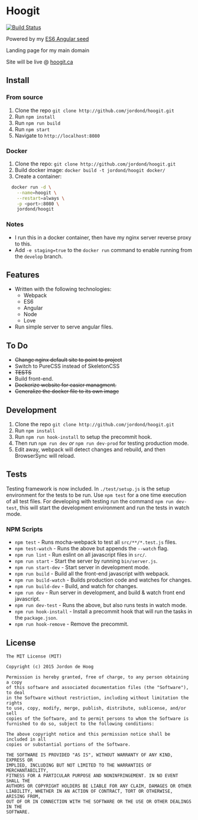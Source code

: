 # Hoogit

[![Build Status](https://drone.hoogit.ca/api/badges/jordond/hoogit/status.svg)](https://drone.hoogit.ca/jordond/hoogit)

Powered by my [ES6 Angular seed](https://github.com/jordond/angular-es6-starter)

Landing page for my main domain

Site will be live @ [hoogit.ca](https://hoogit.ca)

## Install

### From source

1. Clone the repo `git clone http://github.com/jordond/hoogit.git`
1. Run `npm install`
1. Run `npm run build`
1. Run `npm start`
1. Navigate to `http://localhost:8080`

### Docker

1. Clone the repo: `git clone http://github.com/jordond/hoogit.git`
1. Build docker image: `docker build -t jordond/hoogit docker/`
1. Create a container:

```bash
  docker run -d \
    --name=hoogit \
    --restart=always \
    -p <port>:8080 \
    jordond/hoogit
```

### Notes

- I run this in a docker container, then have my nginx server reverse proxy to this.
- Add `-e staging=true` to the `docker run` command to enable running from the `develop` branch.

## Features

- Written with the following technologies:
  - Webpack
  - ES6
  - Angular
  - Node
  - Love
- Run simple server to serve angular files.

## To Do

- ~~Change nginx default site to point to project~~
- Switch to PureCSS instead of SkeletonCSS
- ~~TESTS~~
- Build front-end.
- ~~Dockerize website for easier managment.~~
- ~~Generalize the docker file to its own image~~

## Development

1. Clone the repo `git clone http://github.com/jordond/hoogit.git`
1. Run `npm install`
1. Run `npm run hook-install` to setup the precommit hook.
1. Then run `npm run dev` *or* `npm run dev-prod` for testing production mode.
1. Edit away, webpack will detect changes and rebuild, and then BrowserSync will reload.

## Tests

Testing framework is now included. In `./test/setup.js` is the setup environment for the tests to be run.  Use `npm test` for a one time execution of all test files.  For developing with testing run the command `npm run dev-test`, this will start the development environment and run the tests in watch mode.

### NPM Scripts

- `npm test`             - Runs mocha-webpack to test all `src/**/*.test.js` files.
- `npm test-watch`       - Runs the above but appends the `--watch` flag.
- `npm run lint`         - Run eslint on all javascript files in `src/`.
- `npm run start`        - Start the server by running `bin/server.js`.
- `npm run start-dev`    - Start server in development mode.
- `npm run build`        - Build all the front-end javascript with webpack.
- `npm run build-watch`  - Builds production code and watches for changes.
- `npm run build-dev`    - Build, and watch for changes.
- `npm run dev`          - Run server in development, and build & watch front end javascript.
- `npm run dev-test`     - Runs the above, but also runs tests in watch mode.
- `npm run hook-install` - Install a precommit hook that will run the tasks in the `package.json`.
- `npm run hook-remove`  - Remove the precommit.

## License

```text
The MIT License (MIT)

Copyright (c) 2015 Jordon de Hoog

Permission is hereby granted, free of charge, to any person obtaining a copy
of this software and associated documentation files (the "Software"), to deal
in the Software without restriction, including without limitation the rights
to use, copy, modify, merge, publish, distribute, sublicense, and/or sell
copies of the Software, and to permit persons to whom the Software is
furnished to do so, subject to the following conditions:

The above copyright notice and this permission notice shall be included in all
copies or substantial portions of the Software.

THE SOFTWARE IS PROVIDED "AS IS", WITHOUT WARRANTY OF ANY KIND, EXPRESS OR
IMPLIED, INCLUDING BUT NOT LIMITED TO THE WARRANTIES OF MERCHANTABILITY,
FITNESS FOR A PARTICULAR PURPOSE AND NONINFRINGEMENT. IN NO EVENT SHALL THE
AUTHORS OR COPYRIGHT HOLDERS BE LIABLE FOR ANY CLAIM, DAMAGES OR OTHER
LIABILITY, WHETHER IN AN ACTION OF CONTRACT, TORT OR OTHERWISE, ARISING FROM,
OUT OF OR IN CONNECTION WITH THE SOFTWARE OR THE USE OR OTHER DEALINGS IN THE
SOFTWARE.
```
